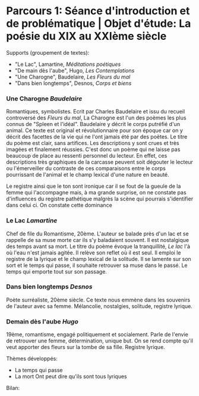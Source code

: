 # Parcours 1: Séance d'introduction et de problématique | Objet d'étude: La poésie du XIX au XXIème siècle

Supports (groupement de textes):
* "Le Lac", Lamartine, *Méditations poétiques*
* "De main dès l'aube", Hugo,  *Les Contemplations*
* "Une Charogne", Baudelaire,  *Les Fleurs du mal*
* "Dans bien longtemps", Desnos, *Corps et biens*

### Une Charogne *Baudelaire*

Romantiques, symbolistes. Ecrit par Charles Baudelaire et issu du recueil controversé des *Fleurs du mal*, La Charogne est l'un des poèmes les plus connus de "Spleen et l'idéal". Baudelaire y décrit le corps putréfié d'un animal. Ce  texte est original et révolutionnaire pour son époque car on y décrit des facettes de la vie qui ne l'ont jamais été par des poètes. Le titre du poème est clair, sans artifices. Les descriptions y sont crues et très imagées et finalement réussies. C'est donc un poème qui ne laisse pas beaucoup de place au ressenti personnel du lecteur. En effet, ces descriptions très graphiques de la carcasse peuvent soit dégouter le lecteur ou l'émerveiller du contraste de ces comparaisons entre le corps pourrissant de l'animal et le champ lexical d'une nature en beauté.  

Le registre ainsi que le ton sont ironique car il se fout de la gueule de la femme qui l'accompagne mais, à ma grande surprise, on ne constate pas d'influences du registre pathétique malgrès la scène qui pourrais s'identifier dans celui ci. On constate cette dominance

### Le Lac *Lamartine*

Chef de file du Romantisme, 20ème. L'auteur se balade près d'un lac et se rappelle de sa muse morte car ils s'y baladaient souvent. Il est nostalgique des temps avant sa mort. Le titre du poème évoque la tranquillité, *Le lac* l'à où l'eau n'est jamais agitée. Il relève son reflet où il est seul. Il emploi le registre de la lyrique et le champ lexical de la solitude. Il se lamente sur son sort et le temps qui passe, il souhaite retrouver sa muse dans le passé. Le temps qui emporte tout sur son passage.

### Dans bien longtemps *Desnos*

Poète surréaliste, 20ème siècle. Ce texte nous emmène dans les souvenirs de l'auteur avec sa femme. Mélancolie, nostalgies, solitude, registre lyrique.

### Demain dès l'aube *Hugo*

19ème, romantisme, engagé politiquement et socialement. Parle de l'envie de retrouver une femme, détermination, unique but. On se rend compte qu'il veut apporter des fleurs sur la tombe de sa fille. Registre lyrique.


Thèmes développés:
* La temps qui passe
* La mort
Ont peut dire qu'ils sont tous lyriques

Bilan: